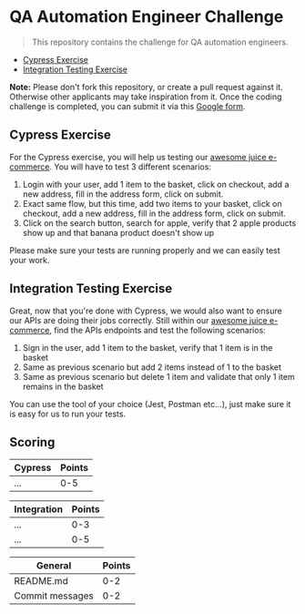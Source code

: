 # QA Automation Engineer Challenge

> This repository contains the challenge for QA automation engineers.

- [Cypress Exercise](#cypress-exercise)
- [Integration Testing Exercise](#integration-testing-exercise)

**Note:** Please don't fork this repository, or create a pull request against it. Otherwise other applicants may take inspiration from it. Once the coding challenge is completed, you can submit it via this [Google form](https://forms.gle/f2hekWPJqee6htH28).

## Cypress Exercise

For the Cypress exercise, you will help us testing our [awesome juice e-commerce](https://juice-shop.herokuapp.com/).
You will have to test 3 different scenarios:

1. Login with your user, add 1 item to the basket, click on checkout, add a new address, fill in the address form, click on submit.
2. Exact same flow, but this time, add two items to your basket, click on checkout, add a new address, fill in the address form, click on submit.
3. Click on the search button, search for apple, verify that 2 apple products show up and that banana product doesn't show up

Please make sure your tests are running properly and we can easily test your work.

## Integration Testing Exercise

Great, now that you're done with Cypress, we would also want to ensure our APIs are doing their jobs correctly.
Still within our [awesome juice e-commerce](https://juice-shop.herokuapp.com/), find the APIs endpoints and test the following scenarios:

1. Sign in the user, add 1 item to the basket, verify that 1 item is in the basket
2. Same as previous scenario but add 2 items instead of 1 to the basket
3. Same as previous scenario but delete 1 item and validate that only 1 item remains in the basket

You can use the tool of your choice (Jest, Postman etc...), just make sure it is easy for us to run your tests.

## Scoring
| Cypress                | Points |
|------------------------|--------|
| ...                    | 0-5    |

| Integration   | Points |
|---------------|--------|
| ...           | 0-3    |
| ...           | 0-5    |

| General             | Points |
|---------------------|--------|
| README.md           | 0-2    |
| Commit messages     | 0-2    |

